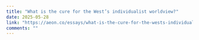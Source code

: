 ```yaml
---
title: "What is the cure for the West’s individualist worldview?"
date: 2025-05-28
link: "https://aeon.co/essays/what-is-the-cure-for-the-wests-individualist-worldview"
comments: ""
---
```

